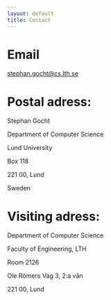 ```yaml
---
layout: default
title: Contact
---
```


# Email
stephan.gocht@cs.lth.se

# Postal adress:

Stephan Gocht

Department of Computer Science

Lund University

Box 118

221 00, Lund

Sweden

# Visiting adress:

Department of Computer Science

Faculty of Engineering, LTH

Room 2126

Ole Römers Väg 3, 2:a vån

221 00, Lund
